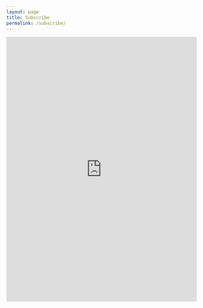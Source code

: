 ```yaml
---
layout: page
title: Subscribe
permalink: /subscribe/
---
```


<iframe width="540" height="700" src="https://fe6c7da2.sibforms.com/serve/MUIEAL79Eu2HO777A5x90o9Im477Q2lIjl2S70zzGvyh0xgluLeB4Gbb8Sd0KeZjY-lbEKiuw_sZBOU9Ibdhe3hcN8XRNWXth7OvVd6y5BtQoDf0hPmBY9VhiuoJJheFZK1zVbx3_9ur-F11tqTUaPaDppPiReewjPRRx6-RvLzi8ajjE4aWa9BPFyPFOzlm-Zc66e7xab7inLn1" frameborder="0" scrolling="auto" allowfullscreen style="display: block;margin-left: auto;margin-right: auto;max-width: 100%; margin: 0 !important;"></iframe>